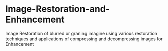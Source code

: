 # Image-Restoration-and-Enhancement

Image Restoration of blurred or graning imagine using various restoration techniques and applications of compressing and decompressing images for Enhancement
